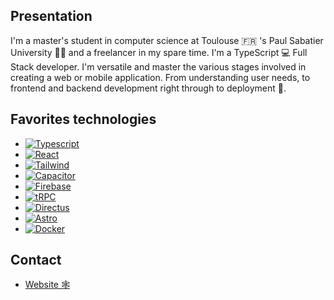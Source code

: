 ## Presentation
I'm a master's student in computer science at Toulouse 🇫🇷 's Paul Sabatier University 👨‍🎓 and a freelancer in my spare time. 
I'm a TypeScript 💻 Full Stack developer. I'm versatile and master the various stages involved in creating a web or mobile application. 
From understanding user needs, to frontend and backend development right through to deployment 🚀. 

## Favorites technologies
- [![Typescript](https://img.shields.io/badge/Typescript-gray?style=for-the-badge&logo=typescript)](https://www.typescriptlang.org/)
- [![React](https://img.shields.io/badge/Typescript-gray?style=for-the-badge&logo=typescript)](https://react.dev/)
- [![Tailwind](https://img.shields.io/badge/Tailwind-gray?style=for-the-badge&logo=tailwindcss)](https://tailwindcss.com/docs/overflow)
- [![Capacitor](https://img.shields.io/badge/Capacitor-gray?style=for-the-badge&logo=capacitor)](https://capacitorjs.com/)
- [![Firebase](https://img.shields.io/badge/Firebase-gray?style=for-the-badge&logo=firebase)](https://firebase.google.com/)
- [![tRPC](https://img.shields.io/badge/tRPC-gray?style=for-the-badge&logo=trpc)](https://trpc.io/docs)
- [![Directus](https://img.shields.io/badge/Directus-gray?style=for-the-badge&logo=directus)](https://docs.directus.io/)
- [![Astro](https://img.shields.io/badge/Astro-gray?style=for-the-badge&logo=astro)](https://docs.astro.build/fr/getting-started/)
- [![Docker](https://img.shields.io/badge/Docker-gray?style=for-the-badge&logo=docker)](https://www.docker.com/)

## Contact
- [Website 🕸️](https://www.ronico-billy.fr)

